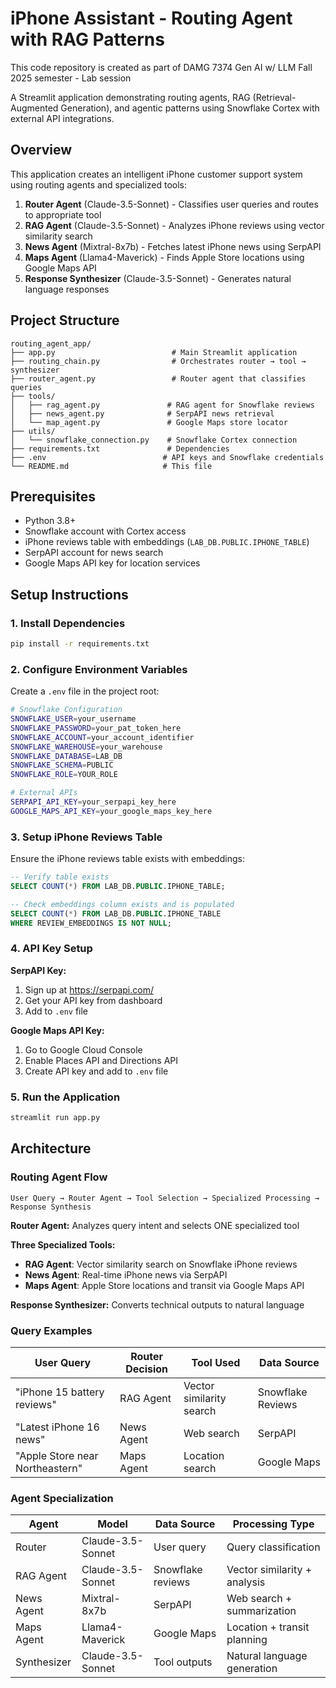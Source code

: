 # iPhone Assistant - Routing Agent with RAG Patterns

This code repository is created as part of DAMG 7374 Gen AI w/ LLM Fall 2025 semester - Lab session

A Streamlit application demonstrating routing agents, RAG (Retrieval-Augmented Generation), and agentic patterns using Snowflake Cortex with external API integrations.

## Overview

This application creates an intelligent iPhone customer support system using routing agents and specialized tools:

1. **Router Agent** (Claude-3.5-Sonnet) - Classifies user queries and routes to appropriate tool
2. **RAG Agent** (Claude-3.5-Sonnet) - Analyzes iPhone reviews using vector similarity search  
3. **News Agent** (Mixtral-8x7b) - Fetches latest iPhone news using SerpAPI
4. **Maps Agent** (Llama4-Maverick) - Finds Apple Store locations using Google Maps API
5. **Response Synthesizer** (Claude-3.5-Sonnet) - Generates natural language responses

## Project Structure

```
routing_agent_app/
├── app.py                          # Main Streamlit application
├── routing_chain.py                # Orchestrates router → tool → synthesizer
├── router_agent.py                 # Router agent that classifies queries
├── tools/
│   ├── rag_agent.py               # RAG agent for Snowflake reviews
│   ├── news_agent.py              # SerpAPI news retrieval
│   └── map_agent.py               # Google Maps store locator
├── utils/
│   └── snowflake_connection.py    # Snowflake Cortex connection
├── requirements.txt               # Dependencies
├── .env                          # API keys and Snowflake credentials
└── README.md                     # This file
```

## Prerequisites

- Python 3.8+
- Snowflake account with Cortex access
- iPhone reviews table with embeddings (`LAB_DB.PUBLIC.IPHONE_TABLE`)
- SerpAPI account for news search
- Google Maps API key for location services

## Setup Instructions

### 1. Install Dependencies

```bash
pip install -r requirements.txt
```

### 2. Configure Environment Variables

Create a `.env` file in the project root:

```bash
# Snowflake Configuration
SNOWFLAKE_USER=your_username
SNOWFLAKE_PASSWORD=your_pat_token_here
SNOWFLAKE_ACCOUNT=your_account_identifier  
SNOWFLAKE_WAREHOUSE=your_warehouse
SNOWFLAKE_DATABASE=LAB_DB
SNOWFLAKE_SCHEMA=PUBLIC
SNOWFLAKE_ROLE=YOUR_ROLE

# External APIs
SERPAPI_API_KEY=your_serpapi_key_here
GOOGLE_MAPS_API_KEY=your_google_maps_key_here
```

### 3. Setup iPhone Reviews Table

Ensure the iPhone reviews table exists with embeddings:

```sql
-- Verify table exists
SELECT COUNT(*) FROM LAB_DB.PUBLIC.IPHONE_TABLE;

-- Check embeddings column exists and is populated
SELECT COUNT(*) FROM LAB_DB.PUBLIC.IPHONE_TABLE 
WHERE REVIEW_EMBEDDINGS IS NOT NULL;
```

### 4. API Key Setup

**SerpAPI Key:**
1. Sign up at https://serpapi.com/
2. Get your API key from dashboard
3. Add to `.env` file

**Google Maps API Key:**
1. Go to Google Cloud Console
2. Enable Places API and Directions API
3. Create API key and add to `.env` file

### 5. Run the Application

```bash
streamlit run app.py
```

## Architecture

### Routing Agent Flow

```
User Query → Router Agent → Tool Selection → Specialized Processing → Response Synthesis
```

**Router Agent:** Analyzes query intent and selects ONE specialized tool

**Three Specialized Tools:**
- **RAG Agent**: Vector similarity search on Snowflake iPhone reviews
- **News Agent**: Real-time iPhone news via SerpAPI
- **Maps Agent**: Apple Store locations and transit via Google Maps API

**Response Synthesizer:** Converts technical outputs to natural language

### Query Examples

| User Query | Router Decision | Tool Used | Data Source |
|------------|----------------|-----------|-------------|
| "iPhone 15 battery reviews" | RAG Agent | Vector similarity search | Snowflake Reviews |
| "Latest iPhone 16 news" | News Agent | Web search | SerpAPI |
| "Apple Store near Northeastern" | Maps Agent | Location search | Google Maps |

### Agent Specialization

| Agent | Model | Data Source | Processing Type |
|-------|-------|-------------|----------------|
| Router | Claude-3.5-Sonnet | User query | Query classification |
| RAG Agent | Claude-3.5-Sonnet | Snowflake reviews | Vector similarity + analysis |
| News Agent | Mixtral-8x7b | SerpAPI | Web search + summarization |
| Maps Agent | Llama4-Maverick | Google Maps | Location + transit planning |
| Synthesizer | Claude-3.5-Sonnet | Tool outputs | Natural language generation |